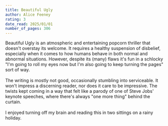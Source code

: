 ```yaml
---
title: Beautiful Ugly
author: Alice Feeney
rating: 3
date_read: 2025/01/01
number_of_pages: 306
---
```


Beautiful Ugly is an atmospheric and entertaining popcorn thriller that doesn't overstay its welcome. It requires a healthy suspension of disbelief, especially when it comes to how humans behave in both normal and abnormal situations. However, despite its (many) flaws it's fun in a schlocky "I'm going to roll my eyes now but I'm also going to keep turning the pages" sort of way.<br/><br/>The writing is mostly not good, occasionally stumbling into serviceable. It won't impress a discerning reader, nor does it care to be impressive. The twists kept coming in a way that felt like a parody of one of Steve Jobs' keynote speeches, where there's always "one more thing" behind the curtain. <br/><br/>I enjoyed turning off my brain and reading this in two sittings on a rainy holiday. 
